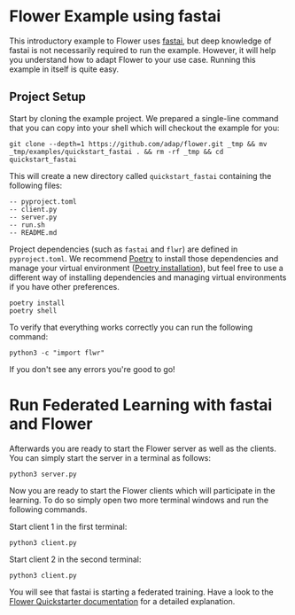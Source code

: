 # Flower Example using fastai

This introductory example to Flower uses [fastai](https://www.fast.ai/), but deep knowledge of fastai is not necessarily required to run the example. However, it will help you understand how to adapt Flower to your use case.
Running this example in itself is quite easy.

## Project Setup

Start by cloning the example project. We prepared a single-line command that you can copy into your shell which will checkout the example for you:

```shell
git clone --depth=1 https://github.com/adap/flower.git _tmp && mv _tmp/examples/quickstart_fastai . && rm -rf _tmp && cd quickstart_fastai
```

This will create a new directory called `quickstart_fastai` containing the following files:

```shell
-- pyproject.toml
-- client.py
-- server.py
-- run.sh
-- README.md
```

Project dependencies (such as `fastai` and `flwr`) are defined in `pyproject.toml`. We recommend [Poetry](https://python-poetry.org/docs/) to install those dependencies and manage your virtual environment ([Poetry installation](https://python-poetry.org/docs/#installation)), but feel free to use a different way of installing dependencies and managing virtual environments if you have other preferences.

```shell
poetry install
poetry shell
```

To verify that everything works correctly you can run the following command:

```shell
python3 -c "import flwr"
```

If you don't see any errors you're good to go!

# Run Federated Learning with fastai and Flower

Afterwards you are ready to start the Flower server as well as the clients. You can simply start the server in a terminal as follows:

```shell
python3 server.py
```

Now you are ready to start the Flower clients which will participate in the learning. To do so simply open two more terminal windows and run the following commands.

Start client 1 in the first terminal:

```shell
python3 client.py
```

Start client 2 in the second terminal:

```shell
python3 client.py
```

You will see that fastai is starting a federated training. Have a look to the [Flower Quickstarter documentation](https://flower.dev/docs/quickstart-fastai.html) for a detailed explanation.
